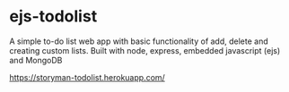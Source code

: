 # ejs-todolist
A simple to-do list web app with basic functionality of add, delete and creating custom lists. Built with node, express, embedded javascript (ejs) and MongoDB

https://storyman-todolist.herokuapp.com/
